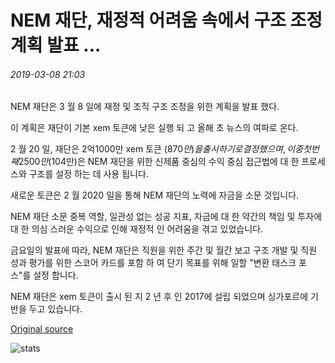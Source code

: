 # NEM 재단, 재정적 어려움 속에서 구조 조정 계획 발표 ...

###### 2019-03-08 21:03

NEM 재단은 3 월 8 일에 재정 및 조직 구조 조정을 위한 계획을 발표 했다.

이 계획은 재단이 기본 xem 토큰에 낮은 실행 되 고 올해 초 뉴스의 여파로 온다.

2 월 20 일, 재단은 2억1000만 xem 토큰 ($870만)을 출시 하기로 결정 했으며,이 중 첫 번째 2500만 ($104만)은 NEM 재단을 위한 신제품 중심의 수익 중심 접근법에 대 한 프로세스와 구조를 설정 하는 데 사용 됩니다.

새로운 토큰은 2 월 2020 일을 통해 NEM 재단의 노력에 자금을 소문 것입니다.

NEM 재단 소문 중복 역할, 일관성 없는 성공 지표, 자금에 대 한 약간의 책임 및 투자에 대 한 의심 스러운 수익으로 인해 재정적 인 어려움을 겪고 있었습니다.

금요일의 발표에 따라, NEM 재단은 직원을 위한 주간 및 월간 보고 구조 개발 및 직원 성과 평가를 위한 스코어 카드를 포함 하 여 단기 목표를 위해 일할 "변환 태스크 포스"를 설정 합니다.

NEM 재단은 xem 토큰이 출시 된 지 2 년 후 인 2017에 설립 되었으며 싱가포르에 기반을 두고 있습니다.

[Original source](https://cointelegraph.com/news/nem-foundation-releases-restructuring-plan-amid-financial-difficulties)

![stats](https://c.statcounter.com/11760860/0/a89fa40b/1/ "stats")